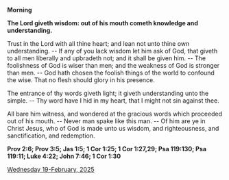 **Morning**

**The Lord giveth wisdom: out of his mouth cometh knowledge and understanding.**
 
Trust in the Lord with all thine heart; and lean not unto thine own understanding. -- If any of you lack wisdom let him ask of God, that giveth to all men liberally and upbradeth not; and it shall be given him. -- The foolishness of God is wiser than men; and the weakness of God is stronger than men. -- God hath chosen the foolish things of the world to confound the wise. That no flesh should glory in his presence.
 
The entrance of thy words giveth light; it giveth understanding unto the simple. -- Thy word have I hid in my heart, that I might not sin against thee.
 
All bare him witness, and wondered at the gracious words which proceeded out of his mouth. -- Never man spake like this man. -- Of him are ye in Christ Jesus, who of God is made unto us wisdom, and righteousness, and sanctification, and redemption.  

**Prov 2:6; Prov 3:5; Jas 1:5; 1 Cor 1:25; 1 Cor 1:27,29; Psa 119:130; Psa 119:11; Luke 4:22; John 7:46; 1 Cor 1:30**

[Wednesday 19-February, 2025](https://t.me/daily_light)
